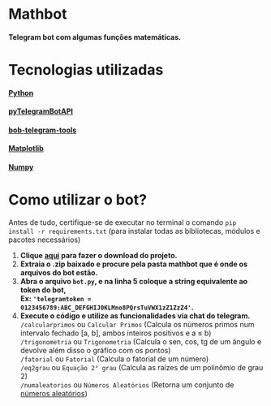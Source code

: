 # Mathbot

#### Telegram bot com algumas funções matemáticas.

# Tecnologias utilizadas

#### [Python](https://www.python.org/)

#### [pyTelegramBotAPI](https://github.com/eternnoir/pyTelegramBotAPI)

#### [bob-telegram-tools](https://robertanto.github.io/bob_telegram_tools/)

#### [Matplotlib](https://matplotlib.org/)

#### [Numpy](https://numpy.org/)

# Como utilizar o bot?

Antes de tudo, certifique-se de executar no terminal o comando `pip install -r requirements.txt` (para instalar todas as bibliotecas, módulos e pacotes necessários)
1. **Clique [aqui](https://github.com/yurifalves/telegrambots/archive/refs/heads/main.zip) para fazer o download do projeto.**
2. **Extraia o .zip baixado e procure pela pasta mathbot que é onde os arquivos do bot estão.**
3. **Abra o arquivo `bot.py`, e na linha 5 coloque a string equivalente ao token do bot,<br>Ex: `'telegramtoken = 0123456789:ABC_DEFGHIJ0KLMno8PQrsTuVWX1zZ1ZzZ4'`.**
4. **Execute o código e utilize as funcionalidades via chat do telegram.**<br>
`/calcularprimos` ou `Calcular Primos` (Calcula os números primos num intervalo fechado [a, b], ambos inteiros positivos e a ≤ b)<br>
`/trigonometria` ou `Trigonometria` (Calcula o sen, cos, tg de um ângulo e devolve além disso o gráfico com os pontos)<br>
`/fatorial` ou `Fatorial` (Calcula o fatorial de um número)<br>
`/eq2grau` ou `Equação 2° grau` (Calcula as raízes de um polinômio de grau 2)<br>
`/numaleatorios` ou `Números Aleatórios` (Retorna um conjunto de [números aleatórios](https://www.random.org/))<br>
